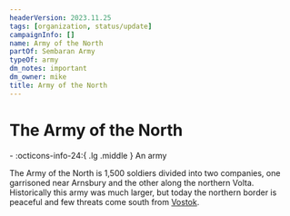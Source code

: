 ```yaml
---
headerVersion: 2023.11.25
tags: [organization, status/update]
campaignInfo: []
name: Army of the North
partOf: Sembaran Army
typeOf: army
dm_notes: important
dm_owner: mike
title: Army of the North
---
```

# The Army of the North
<div class="grid cards ext-narrow-margin ext-one-column" markdown>
-
   :octicons-info-24:{ .lg .middle } An army  
</div>


The Army of the North is 1,500 soldiers divided into two companies, one garrisoned near Arnsbury and the other along the northern Volta. Historically this army was much larger, but today the northern border is peaceful and few threats come south from [Vostok](<../../gazetteer/western-green-sea/vostok/vostok.md>).


